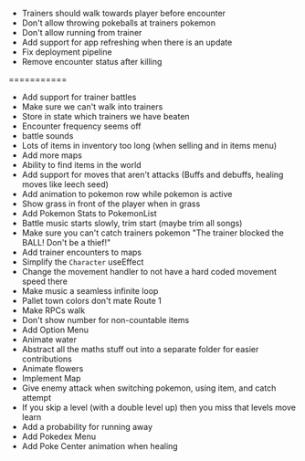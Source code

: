 - Trainers should walk towards player before encounter
- Don't allow throwing pokeballs at trainers pokemon
- Don't allow running from trainer
- Add support for app refreshing when there is an update
- Fix deployment pipeline
- Remove encounter status after killing

===========

- Add support for trainer battles
- Make sure we can't walk into trainers
- Store in state which trainers we have beaten
- Encounter frequency seems off
- battle sounds
- Lots of items in inventory too long (when selling and in items menu)
- Add more maps
- Ability to find items in the world
- Add support for moves that aren't attacks (Buffs and debuffs, healing moves like leech seed)
- Add animation to pokemon row while pokemon is active
- Show grass in front of the player when in grass
- Add Pokemon Stats to PokemonList
- Battle music starts slowly, trim start (maybe trim all songs)
- Make sure you can't catch trainers pokemon "The trainer blocked the BALL! Don't be a thief!"
- Add trainer encounters to maps
- Simplify the `Character` useEffect
- Change the movement handler to not have a hard coded movement speed there
- Make music a seamless infinite loop
- Pallet town colors don't mate Route 1
- Make RPCs walk
- Don't show number for non-countable items
- Add Option Menu
- Animate water
- Abstract all the maths stuff out into a separate folder for easier contributions
- Animate flowers
- Implement Map
- Give enemy attack when switching pokemon, using item, and catch attempt
- If you skip a level (with a double level up) then you miss that levels move learn
- Add a probability for running away
- Add Pokedex Menu
- Add Poke Center animation when healing
